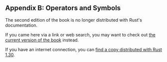 ## Appendix B: Operators and Symbols

The second edition of the book is no longer distributed with Rust's documentation.

If you came here via a link or web search, you may want to check out [the current
version of the book](/src/appendix-02-operators.md) instead.

If you have an internet connection, you can [find a copy distributed with
Rust
1.30](https://doc.rust-lang.org/1.30.0/book/second-edition/appendix-02-operators.html).